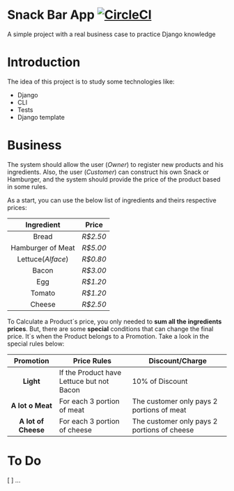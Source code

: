 # Snack Bar App [![CircleCI](https://circleci.com/gh/fabinhojorge/snackbarapp.svg?style=svg)](https://circleci.com/gh/fabinhojorge/snackbarapp)
A simple project with a real business case to practice Django knowledge 


# Introduction
The idea of this project is to study some technologies like:
* Django
* CLI
* Tests
* Django template

# Business
The system should allow the user (_Owner_) to register new products and his ingredients.
Also, the user (_Customer_) can construct his own Snack or Hamburger, and the system should provide the price of the product based in some rules.

As a start, you can use the below list of ingredients and theirs respective prices:

| Ingredient | Price |
|:----------:|-------|
|Bread| _R$2.50_|
|Hamburger of Meat| _R$5.00_|
|Lettuce(_Alface_)| _R$0.80_|
|Bacon| _R$3.00_|
|Egg| _R$1.20_|
|Tomato|_R$1.20_|
|Cheese| _R$2.50_|

To Calculate a Product´s price, you only needed to __sum all the ingredients prices__.
But, there are some __special__ conditions that can change the final price. It´s when the Product belongs to a Promotion. Take a look in the special rules below:

|Promotion| Price Rules| Discount/Charge|
|:---:|---|---|
|__Light__| If the Product have Lettuce but not Bacon|10% of Discount|
|__A lot o Meat__|For each 3 portion of meat| The customer only pays 2 portions of meat|
|__A lot of Cheese__|For each 3 portion of cheese| The customer only pays 2 portions of cheese|


# To Do
[ ] ...

